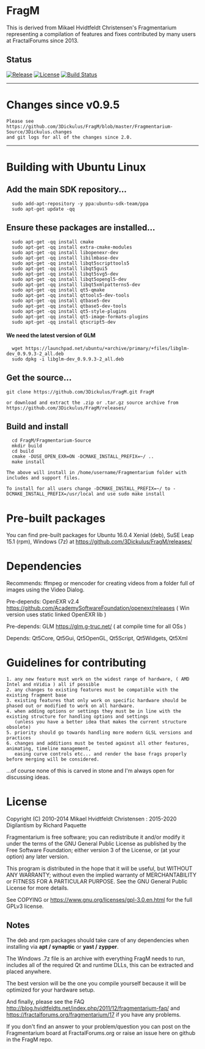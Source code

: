 
# FragM
This is derived from Mikael Hvidtfeldt Christensen's Fragmentarium representing a compilation of features and fixes contributed by many users at FractalForums since 2013.

Status
----------------------
[![Release][release-image]][releases]
[![License][license-image]][license]
[![Build Status](https://travis-ci.org/3Dickulus/FragM.svg?branch=Development)](https://travis-ci.org/3Dickulus/FragM)

[release-image]: https://img.shields.io/badge/release-2.5.1-green.svg?style=flat
[releases]: https://github.com/3Dickulus/FragM/releases

[license-image]: https://img.shields.io/badge/license-GPL3-green.svg?style=flat
[license]: https://github.com/3Dickulus/FragM/blob/Development/LICENSE

----------------------

# Changes since v0.9.5
    Please see https://github.com/3Dickulus/FragM/blob/master/Fragmentarium-Source/3Dickulus.changes
    and git logs for all of the changes since 2.0.

----------------------

# Building with Ubuntu Linux


## Add the main SDK repository...

      sudo add-apt-repository -y ppa:ubuntu-sdk-team/ppa
      sudo apt-get update -qq

## Ensure these packages are installed...

      sudo apt-get -qq install cmake
      sudo apt-get -qq install extra-cmake-modules
      sudo apt-get -qq install libopenexr-dev
      sudo apt-get -qq install libilmbase-dev
      sudo apt-get -qq install libqt5scripttools5
      sudo apt-get -qq install libqt5gui5
      sudo apt-get -qq install libqt5svg5-dev
      sudo apt-get -qq install libqt5opengl5-dev
      sudo apt-get -qq install libqt5xmlpatterns5-dev
      sudo apt-get -qq install qt5-qmake
      sudo apt-get -qq install qttools5-dev-tools
      sudo apt-get -qq install qtbase5-dev
      sudo apt-get -qq install qtbase5-dev-tools
      sudo apt-get -qq install qt5-style-plugins
      sudo apt-get -qq install qt5-image-formats-plugins
      sudo apt-get -qq install qtscript5-dev

#### We need the latest version of GLM

      wget https://launchpad.net/ubuntu/+archive/primary/+files/libglm-dev_0.9.9.3-2_all.deb
      sudo dpkg -i libglm-dev_0.9.9.3-2_all.deb

## Get the source...

    git clone https://github.com/3Dickulus/FragM.git FragM
      
    or download and extract the .zip or .tar.gz source archive from https://github.com/3Dickulus/FragM/releases/

## Build and install

      cd FragM/Fragmentarium-Source
      mkdir build
      cd build
      cmake -DUSE_OPEN_EXR=ON -DCMAKE_INSTALL_PREFIX=~/ ..
      make install

    The above will install in /home/username/Fragmentarium folder with includes and support files.

    To install for all users change -DCMAKE_INSTALL_PREFIX=~/ to -DCMAKE_INSTALL_PREFIX=/usr/local and use sudo make install


# Pre-built packages

   You can find pre-built packages for Ubuntu 16.0.4 Xenial (deb), SuSE Leap 15.1 (rpm), Windows (7z) at https://github.com/3Dickulus/FragM/releases/

# Dependencies

   Recommends:  ffmpeg or mencoder for creating videos from a folder full of images using the Video Dialog.

   Pre-depends: OpenEXR v2.4 https://github.com/AcademySoftwareFoundation/openexr/releases ( Win version uses static linked OpenEXR lib )

   Pre-depends: GLM https://glm.g-truc.net/ ( at compile time for all OSs )

   Depends:     Qt5Core, Qt5Gui, Qt5OpenGL, Qt5Script, Qt5Widgets, Qt5Xml

# Guidelines for contributing
    1. any new feature must work on the widest range of hardware, ( AMD Intel and nVidia ) all if possible
    2. any changes to existing features must be compatible with the existing fragment base
    3. existing features that only work on specific hardware should be phased out or modified to work on all hardware.
    4. when adding options or settings they must be in line with the existing structure for handling options and settings
       (unless you have a better idea that makes the current structure obsolete)
    5. priority should go towards handling more modern GLSL versions and practices
    6. changes and additions must be tested against all other features, animating, timeline management,
       easing curve controls etc... and render the base frags properly before merging will be considered.

...of course none of this is carved in stone and I'm always open for discussing ideas.


# License

Copyright (C) 2010-2014 Mikael Hvidtfeldt Christensen : 2015-2020 Digilantism by Richard Paquette

Fragmentarium is free software; you can redistribute it and/or modify it under the terms of the GNU General Public License as published by the Free Software Foundation; either version 3 of the License, or (at your option) any later version.

This program is distributed in the hope that it will be useful, but WITHOUT ANY WARRANTY; without even the implied warranty of MERCHANTABILITY or FITNESS FOR A PARTICULAR PURPOSE. See the GNU General Public License for more details.

See COPYING or https://www.gnu.org/licenses/gpl-3.0.en.html for the full GPLv3 license.


## Notes

The deb and rpm packages should take care of any dependencies when installing via **apt / synaptic** or **yast / zypper**.

The Windows .7z file is an archive with everything FragM needs to run, includes all of the required Qt and runtime DLLs, this can be extracted and placed anywhere.

The best version will be the one you compile yourself because it will be optimized for your hardware setup.

And finally, please see the FAQ http://blog.hvidtfeldts.net/index.php/2011/12/fragmentarium-faq/ and https://fractalforums.org/fragmentarium/17 if you have any problems.

If you don't find an answer to your problem/question you can post on the Fragmentarium board at FractalForums.org or raise an issue here on github in the FragM repo.
